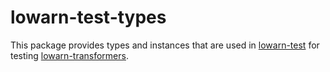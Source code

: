 # lowarn-test-types

This package provides types and instances that are used in [lowarn-test](../test) for testing [lowarn-transformers](../transformers).
